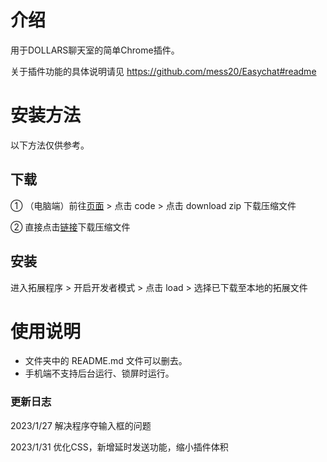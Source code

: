 # 介绍
用于DOLLARS聊天室的简单Chrome插件。

关于插件功能的具体说明请见 https://github.com/mess20/Easychat#readme

# 安装方法

以下方法仅供参考。

## 下载

① （电脑端）前往[页面](https://github.com/mess20/DOLLARS-Extension) > 点击 code > 点击 download zip 下载压缩文件

② 直接点击[链接](https://codeload.github.com/mess20/DOLLARS-Extension/zip/refs/heads/main)下载压缩文件

## 安装

进入拓展程序 > 开启开发者模式 > 点击 load > 选择已下载至本地的拓展文件

# 使用说明
- 文件夹中的 README.md 文件可以删去。
- 手机端不支持后台运行、锁屏时运行。


### 更新日志

2023/1/27 解决程序夺输入框的问题

2023/1/31 优化CSS，新增延时发送功能，缩小插件体积



















